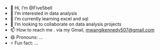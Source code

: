 - 👋 Hi, I’m @Five5bell
- 👀 I’m interested in data analysis 
- 🌱 I’m currently learning excel and sql
- 💞️ I’m looking to collaborate on data analysis projects 
- 📫 How to reach me . via my Gmail, mwangikennedy507@gmail.com 
- 😄 Pronouns: ...
- ⚡ Fun fact: ...

<!---
Five5bell/Five5bell is a ✨ special ✨ repository because its `README.md` (this file) appears on your GitHub profile.
You can click the Preview link to take a look at your changes.
--->
